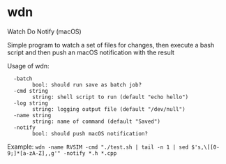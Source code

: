 # wdn
Watch Do Notify (macOS)

Simple program to watch a set of files for changes, then execute a bash script and then push an macOS notification with the result

Usage of wdn:
``` 
  -batch
    	bool: should run save as batch job?
  -cmd string
    	string: shell script to run (default "echo hello")
  -log string
    	string: logging output file (default "/dev/null")
  -name string
    	string: name of command (default "Saved")
  -notify
    	bool: should push macOS notification?
  ```
  
 Example:
`wdn -name RVSIM -cmd "./test.sh | tail -n 1 | sed $'s,\[[0-9;]*[a-zA-Z],,g'" -notify *.h *.cpp`
  

